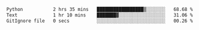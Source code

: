 <!--START_SECTION:waka-->

```txt
Python           2 hrs 35 mins   █████████████████▒░░░░░░░   68.68 %
Text             1 hr 10 mins    ███████▓░░░░░░░░░░░░░░░░░   31.06 %
GitIgnore file   0 secs          ░░░░░░░░░░░░░░░░░░░░░░░░░   00.26 %
```

<!--END_SECTION:waka-->
